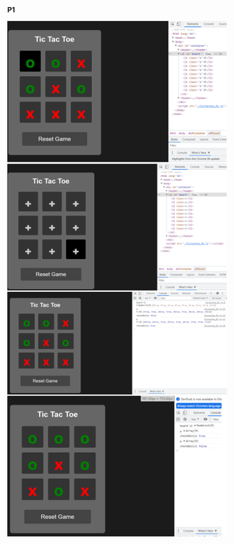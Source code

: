 ### P1

![p1](./img/w01/p1_1.png)
![p1](./img/w01/p1_2.png)
![p1](./img/w01/p2_1.png)
![p1](./img/w01/p2_2.png)
